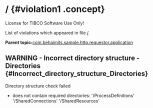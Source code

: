 # / {#violation1 .concept}

License for TIBCO Software Use Only!

List of violations which appeared in file [/](../../../projects/com.behaimits.sample.http.requestor.application/com.behaimits.sample.http.requestor.application.md)

**Parent topic:**[com.behaimits.sample.http.requestor.application](../../../qa/projects/com.behaimits.sample.http.requestor.application.md)

## WARNING - Incorrect directory structure - Directories {#Incorrect_directory_structure_Directories}

Directory structure check failed

-   does not contain required directories: '/ProcessDefinitions' '/SharedConnections' '/SharedResources'

